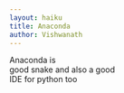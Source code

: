 ```yaml
---
layout: haiku
title: Anaconda
author: Vishwanath
---
```


Anaconda is<br>
good snake and also a good<br>
IDE for python too<br>
